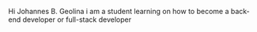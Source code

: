 Hi Johannes B. Geolina
i am a student learning on how to become a back-end developer or full-stack developer




<!---
venomiscool12/venomiscool12 is a ✨ special ✨ repository because its `README.md` (this file) appears on your GitHub profile.
You can click the Preview link to take a look at your changes.
--->
